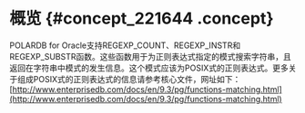 # 概览 {#concept_221644 .concept}

POLARDB for Oracle支持REGEXP\_COUNT、REGEXP\_INSTR和REGEXP\_SUBSTR函数。这些函数用于为正则表达式指定的模式搜索字符串，且返回在字符串中模式的发生信息。这个模式应该为POSIX式的正则表达式。更多关于组成POSIX式的正则表达式的信息请参考核心文件，网址如下：[http://www.enterprisedb.com/docs/en/9.3/pg/functions-matching.html](http://www.enterprisedb.com/docs/en/9.3/pg/functions-matching.html)

